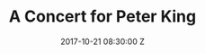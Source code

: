 ---
title: "A Concert for Peter King"
date: 2017-10-21 08:30:00 Z
categories:
    - the_ladder_is_part_of_the_pit
    - lzd_fundraiser
    - alistair_galbraith
    - jay_clarkson_and_the_containers
    - eye
    - psykick_witch
    - colt_45
parent: Gigs
venue: a flat on Jutland Street
media:
    The Ladder is Part of the Pit:
        mp3:
            -   title: Full Set
        vid:   
            -   title: Full Set
                link: PNCwqdGerMs
    L$D Fundraiser:
        mp3:
            -   title: Full Set
        vid:
            -   title: Full Set
                link: zOuTC1gIUDM
    Alistair Galbraith:
        mp3:
            -   title: Full Set
        vid:
            -   link: zEu74vTo8cY
    Jay Clarkson and The Containers:
        mp3:
            -   title: Full Set
        vid:
            -   link: WmVTSkcmas4
            -   link: Ko-M7dC7YMk
    Eye:
        mp3:
            -   title: Full Set
        vid:
            -   title: Full Set
                link: 5-2RY_CZXq0
    Psykick Witch:
        mp3:
            -   title: Full Set
        vid:
            -   title: Full Set
                link: p2osGJjIH9s
    Colt 45:
        mp3:
            -   title: Full Set
        vid:
            -   link: vGDC3nbgelU
            -   link: bgPRLas4oao
            -   link: UxiKCtMOww4
---